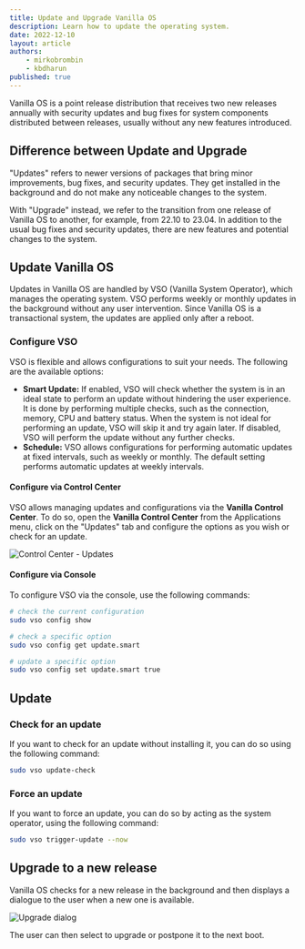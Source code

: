 ```yaml
---
title: Update and Upgrade Vanilla OS
description: Learn how to update the operating system.
date: 2022-12-10
layout: article
authors: 
    - mirkobrombin
    - kbdharun
published: true
---
```


Vanilla OS is a point release distribution that receives two new releases annually with security updates and bug fixes for system components distributed between releases, usually without any new features introduced.

## Difference between Update and Upgrade

"Updates" refers to newer versions of packages that bring minor improvements, bug fixes, and security updates. They get installed in the background and do not make any noticeable changes to the system.

With "Upgrade" instead, we refer to the transition from one release of
Vanilla OS to another, for example, from 22.10 to 23.04. In addition to the usual bug fixes and security updates, there are new features and potential changes to the system.

## Update Vanilla OS

Updates in Vanilla OS are handled by VSO (Vanilla System Operator), which manages the operating system. VSO performs weekly or monthly updates in the background without any user intervention. Since Vanilla OS is a transactional system, the updates are applied only after a reboot.

### Configure VSO

VSO is flexible and allows configurations to suit your needs. The following are the available options:

- **Smart Update:** If enabled, VSO will check whether the system is in an ideal state to perform an update without hindering the user experience. It is done by performing multiple checks, such as the connection, memory, CPU and battery status. When the system is not ideal for performing an update, VSO will skip it and try again later. If disabled, VSO will perform the update without any further checks.
- **Schedule:** VSO allows configurations for performing automatic updates at fixed intervals, such as weekly or monthly. The default setting performs automatic updates at weekly intervals.

#### Configure via Control Center

VSO allows managing updates and configurations via the **Vanilla Control Center**. To do so, open the **Vanilla Control Center**
from the Applications menu, click on the "Updates" tab and configure the options as you wish or check for an update.

![Control Center - Updates](/assets/uploads/Updates_and_Upgrade//vanilla-control-center-vso.webp)

#### Configure via Console

To configure VSO via the console, use the following commands:

```bash
# check the current configuration
sudo vso config show

# check a specific option
sudo vso config get update.smart

# update a specific option
sudo vso config set update.smart true
```

## Update

### Check for an update

If you want to check for an update without installing it, you can do so using the following command:

```bash
sudo vso update-check
```

### Force an update

If you want to force an update, you can do so by acting as the system operator,
using the following command:

```bash
sudo vso trigger-update --now
```

## Upgrade to a new release

Vanilla OS checks for a new release in the background and then displays a
dialogue to the user when a new one is available.

![Upgrade dialog](/assets/uploads/Updates_and_Upgrade//vanilla-upgrade.webp)

The user can then select to upgrade or postpone it to the next boot.
